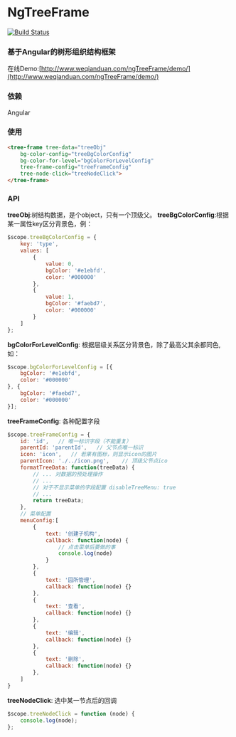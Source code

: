 # NgTreeFrame

[![Build Status](https://www.travis-ci.org/wangmingdong/ngTreeFrame.svg?branch=master)](https://www.travis-ci.org/wangmingdong/ngTreeFrame)

### 基于Angular的树形组织结构框架

在线Demo:[http://www.weqianduan.com/ngTreeFrame/demo/](http://www.weqianduan.com/ngTreeFrame/demo/)

### 依赖
Angular

### 使用
``` html
<tree-frame tree-data="treeObj"
    bg-color-config="treeBgColorConfig"
    bg-color-for-level="bgColorForLevelConfig"
    tree-frame-config="treeFrameConfig"
    tree-node-click="treeNodeClick">
</tree-frame>
```

### API
__treeObj__:树结构数据，是个object，只有一个顶级父。
__treeBgColorConfig__:根据某一属性key区分背景色，例：
``` js
$scope.treeBgColorConfig = {
    key: 'type',
    values: [
        {
            value: 0,
            bgColor: '#e1ebfd',
            color: '#000000'
        },
        {
            value: 1,
            bgColor: '#faebd7',
            color: '#000000'
        }
    ]
};
```
__bgColorForLevelConfig__:
根据层级关系区分背景色，除了最高父其余都同色,如：
``` js
$scope.bgColorForLevelConfig = [{
    bgColor: '#e1ebfd',
    color: '#000000'
}, {
    bgColor: '#faebd7',
    color: '#000000'
}];
```
__treeFrameConfig__:
各种配置字段
``` js
$scope.treeFrameConfig = {
    id: 'id',   // 唯一标识字段（不能重复）
    parentId: 'parentId',   // 父节点唯一标识
    icon: 'icon',   // 若果有图标，则显示icon的图片
    parentIcon: './../icon.png',    // 顶级父节点ico
    formatTreeData: function(treeData) {
        // ... 对数据的预处理操作
        // ...
        // 对于不显示菜单的字段配置 disableTreeMenu: true
        // ...
        return treeData;
    },
    // 菜单配置
    menuConfig:[
        {
            text: '创建子机构',
            callback: function(node) {
                // 点击菜单后要做的事
                console.log(node)
            }
        },
        {
            text: '园所管理',
            callback: function(node) {}
        },
        {
            text: '查看',
            callback: function(node) {}
        },
        {
            text: '编辑',
            callback: function(node) {}
        },
        {
            text: '删除',
            callback: function(node) {}
        },
    ]
}
```
__treeNodeClick__:
选中某一节点后的回调
``` js
$scope.treeNodeClick = function (node) {
    console.log(node);
};
```